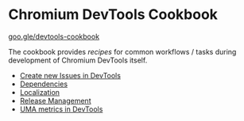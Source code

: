 # Chromium DevTools Cookbook

[goo.gle/devtools-cookbook](http://goo.gle/devtools-cookbook)

The cookbook provides *recipes* for common workflows / tasks during development
of Chromium DevTools itself.

*   [Create new Issues in DevTools](create_new_issues.md)
*   [Dependencies](dependencies.md)
*   [Localization](localization.md)
*   [Release Management](release_management.md)
*   [UMA metrics in DevTools](uma_metrics.md)
